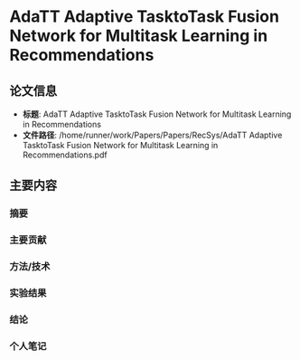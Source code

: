 # AdaTT Adaptive TasktoTask Fusion Network for Multitask Learning in Recommendations

## 论文信息
- **标题**: AdaTT Adaptive TasktoTask Fusion Network for Multitask Learning in Recommendations
- **文件路径**: /home/runner/work/Papers/Papers/RecSys/AdaTT Adaptive TasktoTask Fusion Network for Multitask Learning in Recommendations.pdf

## 主要内容

### 摘要


### 主要贡献


### 方法/技术


### 实验结果


### 结论


### 个人笔记


